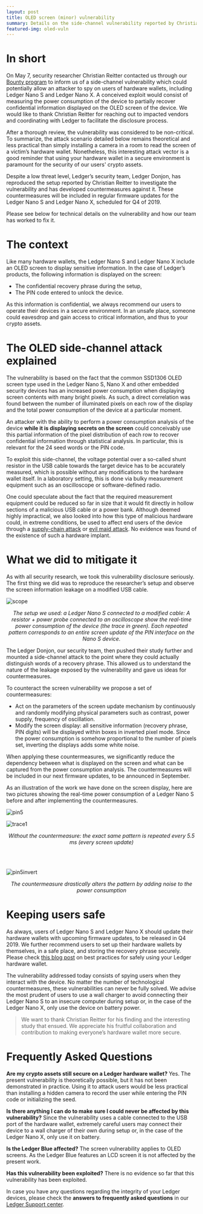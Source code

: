 ```yaml
---
layout: post
title: OLED screen (minor) vulnerability
summary: Details on the side-channel vulnerability reported by Christian Reitter
featured-img: oled-vuln
---
```


# In short

On May 7, security researcher Christian Reitter contacted us through our [Bounty program](https://www.ledger.com/bounty-program/) to inform us of a side-channel vulnerability which could potentially allow an attacker to spy on users of hardware wallets, including Ledger Nano S and Ledger Nano X. A conceived exploit would consist of measuring the power consumption of the device to partially recover confidential information displayed on the OLED screen of the device. We would like to thank Christian Reitter for reaching out to impacted vendors and coordinating with Ledger to facilitate the disclosure process.

After a thorough review, the vulnerability was considered to be non-critical. To summarize, the attack scenario detailed below remains theoretical and less practical than simply installing a camera in a room to read the screen of a victim’s hardware wallet. Nonetheless, this interesting attack vector is a good reminder that using your hardware wallet in a secure environment is paramount for the security of our users' crypto assets.

Despite a low threat level, Ledger’s security team, Ledger Donjon, has reproduced the setup reported by Christian Reitter to investigate the vulnerability and has developed countermeasures against it. These countermeasures will be included in regular firmware updates for the Ledger Nano S and Ledger Nano X, scheduled for Q4 of 2019.

Please see below for technical details on the vulnerability and how our team has worked to fix it.

# The context

Like many hardware wallets, the Ledger Nano S and Ledger Nano X include an OLED screen to display sensitive information. In the case of Ledger’s products, the following information is displayed on the screen:

- The confidential recovery phrase during the setup,
- The PIN code entered to unlock the device.

As this information is confidential, we always recommend our users to operate their devices in a secure environment. In an unsafe place, someone could eavesdrop and gain access to critical information, and thus to your crypto assets.

# The OLED side-channel attack explained

The vulnerability is based on the fact that the common SSD1306 OLED screen type used in the Ledger Nano S, Nano X and other embedded security devices has an increased power consumption when displaying screen contents with many bright pixels. As such, a direct correlation was found between the number of illuminated pixels on each row of the display and the total power consumption of the device at a particular moment.

An attacker with the ability to perform a power consumption analysis of the device **while it is displaying secrets on the screen** could conceivably use this partial information of the pixel distribution of each row to recover confidential information through statistical analysis. In particular, this is relevant for the 24 seed words or the PIN code.

To exploit this side-channel, the voltage potential over a so-called shunt resistor in the USB cable towards the target device has to be accurately measured, which is possible without any modifications to the hardware wallet itself. In a laboratory setting, this is done via bulky measurement equipment such as an oscilloscope or software-defined radio.

One could speculate about the fact that the required measurement equipment could be reduced so far in size that it would fit directly in hollow sections of a malicious USB cable or a power bank. Although deemed highly impractical, we also looked into how this type of malicious hardware could, in extreme conditions, be used to affect end users of the device through a [supply-chain attack](https://en.wikipedia.org/wiki/Supply_chain_attack) or [evil maid attack](https://en.wikipedia.org/wiki/Evil_maid_attack). No evidence was found of the existence of such a hardware implant.

# What we did to mitigate it

As with all security research, we took this vulnerability disclosure seriously. The first thing we did was to reproduce the researcher’s setup and observe the screen information leakage on a modified USB cable.

![scope](/assets/oled-vuln/scope.jpg)
_<center>The setup we used: a Ledger Nano S connected to a modified cable: A resistor + power probe connected to an oscilloscope show the real-time power consumption of the device (the trace in green). Each repeated pattern corresponds to an entire screen update of the PIN interface on the Nano S device.</center>_

The Ledger Donjon, our security team, then pushed their study further and mounted a side-channel attack to the point where they could actually distinguish words of a recovery phrase. This allowed us to understand the nature of the leakage exposed by the vulnerability and gave us ideas for countermeasures.

To counteract the screen vulnerability we propose a set of countermeasures:

- Act on the parameters of the screen update mechanism by continuously and randomly modifying physical parameters such as contrast, power supply, frequency of oscillation.
- Modify the screen display: all sensitive information (recovery phrase, PIN digits) will be displayed within boxes in inverted pixel mode. Since the power consumption is somehow proportional to the number of pixels set, inverting the displays adds some white noise.

When applying these countermeasures, we significantly reduce the dependency between what is displayed on the screen and what can be captured from the power consumption analysis. The countermeasures will be included in our next firmware updates, to be announced in September.

As an illustration of the work we have done on the screen display, here are two pictures showing the real-time power consumption of a Ledger Nano S before and after implementing the countermeasures.

![pin5](/assets/oled-vuln/pin5-small.jpg)

![trace1](/assets/oled-vuln/trace1.png)
_<center>Without the countermeasure: the exact same pattern is repeated every 5.5 ms (every screen update)</center>_

<br><br>

![pin5invert](/assets/oled-vuln/pin5invert-small.jpg)
_<center>The countermeasure drastically alters the pattern by adding noise to the power consumption</center>_

# Keeping users safe

As always, users of Ledger Nano S and Ledger Nano X should update their hardware wallets with upcoming firmware updates, to be released in Q4 2019. We further recommend users to set up their hardware wallets by themselves, in a safe place, and storing the recovery phrase securely. Please check [this blog post](https://medium.com/ledger-on-security-and-blockchain/ledger-101-part-3-best-practices-when-using-a-hardware-wallet-198b60df2681) on best practices for safely using your Ledger hardware wallet.

The vulnerability addressed today consists of spying users when they interact with the device. No matter the number of technological countermeasures, these vulnerabilities can never be fully solved. We advise the most prudent of users to use a wall charger to avoid connecting their Ledger Nano S to an insecure computer during setup or, in the case of the Ledger Nano X, only use the device on battery power.

> We want to thank Christian Reitter for his finding and the interesting study that ensued. We appreciate his fruitful collaboration and contribution to making everyone’s hardware wallet more secure.	

# Frequently Asked Questions

**Are my crypto assets still secure on a Ledger hardware wallet?**
Yes. The present vulnerability is theoretically possible, but it has not been demonstrated in practice. Using it to attack users would be less practical than installing a hidden camera to record the user while entering the PIN code or initializing the seed.

**Is there anything I can do to make sure I could never be affected by this vulnerability?**
Since the vulnerability uses a cable connected to the USB port of the hardware wallet, extremely careful users may connect their device to a wall charger of their own during setup or, in the case of the Ledger Nano X, only use it on battery.

**Is the Ledger Blue affected?**
The screen vulnerability applies to OLED screens. As the Ledger Blue features an LCD screen it is not affected by the present work.

**Has this vulnerability been exploited?**
There is no evidence so far that this vulnerability has been exploited.

In case you have any questions regarding the integrity of your Ledger devices, please check the **answers to frequently asked questions** in our [Ledger Support center](https://support.ledger.com/hc/en-us/articles/360033473414).

